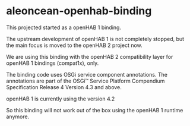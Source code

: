 aleoncean-openhab-binding
=========================

This projected started as a openHAB 1 binding.

The upstream development of openHAB 1 is not completely stopped, but the main focus is moved to the openHAB 2 project now.

We are using this binding with the openHAB 2 compatibility layer for openHAB 1 bindings (compat1x), only.

The binding code uses OSGi service component annotations.
The annotations are part of the OSGi™ Service Platform Compendium Specification Release 4 Version 4.3 and above.

openHAB 1 is currently using the version 4.2

So this binding will not work out of the box using the openHAB 1 runtime anymore.

